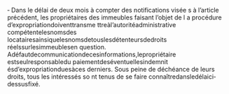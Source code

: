 ‐ Dans le délai de deux mois à compter des notifications visée s à l’article précédent, les propriétaires des immeubles faisant l’objet de l a procédure d’expropriationdoiventtransme ttreàl’autoritéadministrative compétentelesnomsdes locatairesainsiquelesnomsdetouslesdétenteursdedroits réelssurlesimmeublesen question.
Adéfautdecommunicationdecesinformations,lepropriétaire estseulresponsabledu paiementdeséventuellesindemnit ésd’expropriationduesàces derniers.
Sous peine de déchéance de leurs droits, tous les intéressés so nt tenus de se faire connaîtredansledélaici‐dessusfixé.